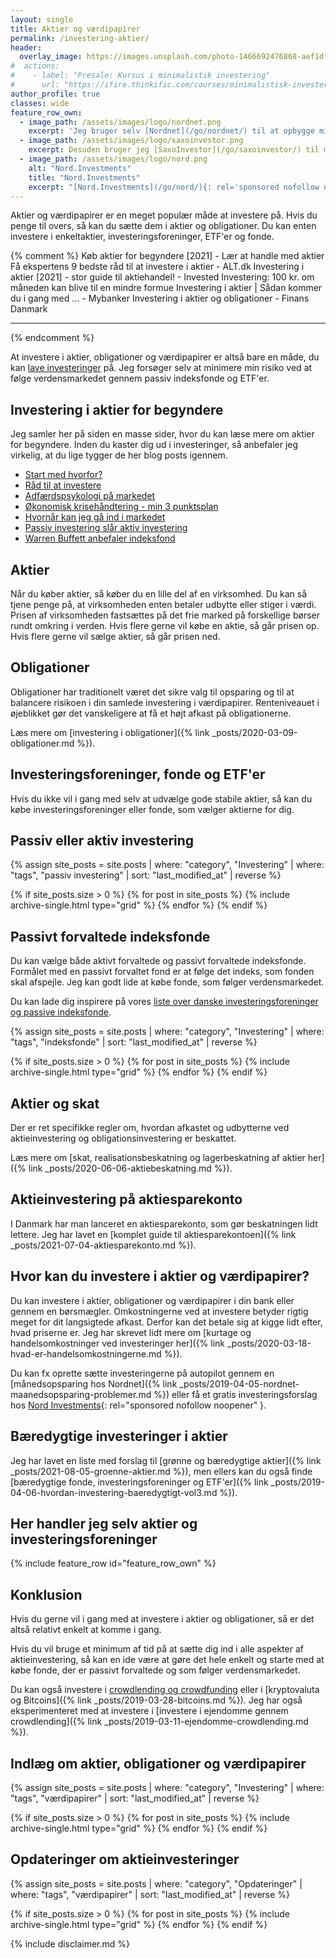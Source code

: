 ```yaml
---
layout: single
title: Aktier og værdipapirer
permalink: /investering-aktier/
header:
  overlay_image: https://images.unsplash.com/photo-1466692476868-aef1dfb1e735?ixlib=rb-1.2.1&ixid=eyJhcHBfaWQiOjEyMDd9&auto=format&fit=crop&w=1900&q=80
#  actions:
#    - label: "Presale: Kursus i minimalistik investering"
#      url: "https://ifire.thinkific.com/courses/minimalistisk-investering"
author_profile: true
classes: wide
feature_row_own:
  - image_path: /assets/images/logo/nordnet.png
    excerpt: 'Jeg bruger selv [Nordnet](/go/nordnet/) til at opbygge min portefølje via deres kurtagefri månedsopsparing og aldersopsparingen.'
  - image_path: /assets/images/logo/saxoinvestor.png
    excerpt: Desuden bruger jeg [SaxoInvestor](/go/saxoinvestor/) til min aktiesparekonto og handel uden minimumskurtage.'
  - image_path: /assets/images/logo/nord.png
    alt: "Nord.Investments"
    title: "Nord.Investments"
    excerpt: "[Nord.Investments](/go/nord/){: rel='sponsored nofollow noopener' } er en investeringsrobot, som ud fra din risikoprofil automatisk sætter dine investeringer op for et relativt lille beløb. De tilbyder et [gratis investeringsforslag](/go/nord/){: rel='sponsored nofollow noopener' }."
---
```


Aktier og værdipapirer er en meget populær måde at investere på. Hvis du penge til overs, så kan du sætte dem i aktier og obligationer. Du kan enten investere i enkeltaktier, investeringsforeninger, ETF'er og fonde. 

{% comment %}
Køb aktier for begyndere [2021] - Lær at handle med aktier
Få ekspertens 9 bedste råd til at investere i aktier - ALT.dk
Investering i aktier [2021] - stor guide til aktiehandel! - Invested 
Investering: 100 kr. om måneden kan blive til en mindre formue
Investering i aktier | Sådan kommer du i gang med ... - Mybanker
Investering i aktier og obligationer - Finans Danmark

***
{% endcomment %}

At investere i aktier, obligationer og værdipapirer er altså bare en måde, du kan [lave investeringer](/investering/) på. Jeg forsøger selv at minimere min risiko ved at følge verdensmarkedet gennem passiv indeksfonde og ETF'er.

## Investering i aktier for begyndere

Jeg samler her på siden en masse sider, hvor du kan læse mere om aktier for begyndere. Inden du kaster dig ud i investeringer, så anbefaler jeg virkelig, at du lige tygger de her blog posts igennem.

- [Start med hvorfor?](/start-med-hvorfor/)
- [Råd til at investere](/raad-til-investeringer/)
- [Adfærdspsykologi på markedet](/adfaerdspsykologi-aktiemarkedet/)
- [Økonomisk krisehåndtering - min 3 punktsplan](/kriseplan/)
- [Hvornår kan jeg gå ind i markedet](/hvornaar-ind-i-markedet/)
- [Passiv investering slår aktiv investering](/passiv-investering-slaar-aktiv/)
- [Warren Buffett anbefaler indeksfond](/warren-buffett-anbefaler-passive-indekser/)

## Aktier 

Når du køber aktier, så køber du en lille del af en virksomhed. Du kan så tjene penge på, at virksomheden enten betaler udbytte eller stiger i værdi. Prisen af virksomheden fastsættes på det frie marked på forskellige børser rundt omkring i verden. Hvis flere gerne vil købe en aktie, så går prisen op. Hvis flere gerne vil sælge aktier, så går prisen ned.

## Obligationer

Obligationer har traditionelt været det sikre valg til opsparing og til at balancere risikoen i din samlede investering i værdipapirer. Renteniveauet i øjeblikket gør det vanskeligere at få et højt afkast på obligationerne.

Læs mere om [investering i obligationer]({% link _posts/2020-03-09-obligationer.md %}).

## Investeringsforeninger, fonde og ETF'er

Hvis du ikke vil i gang med selv at udvælge gode stabile aktier, så kan du købe investeringsforeninger eller fonde, som vælger aktierne for dig.

## Passiv eller aktiv investering

<div class="feature__wrapper">

{% assign site_posts = site.posts | where: "category", "Investering" | where: "tags", "passiv investering" | sort: "last_modified_at" | reverse %}

{% if site_posts.size > 0 %}
  {% for post in site_posts %}
    {% include archive-single.html type="grid" %}
  {% endfor %}
{% endif %}

</div>

## Passivt forvaltede indeksfonde

Du kan vælge både aktivt forvaltede og passivt forvaltede indeksfonde. Formålet med en passivt forvaltet fond er at følge det indeks, som fonden skal afspejle. Jeg kan godt lide at købe fonde, som følger verdensmarkedet.

Du kan lade dig inspirere på vores [liste over danske investeringsforeninger og passive indeksfonde](/danske-investeringsforeninger-med-passive-indeksfonde/).

<div class="feature__wrapper">

{% assign site_posts = site.posts | where: "category", "Investering" | where: "tags", "indeksfonde" | sort: "last_modified_at" | reverse %}

{% if site_posts.size > 0 %}
  {% for post in site_posts %}
    {% include archive-single.html type="grid" %}
  {% endfor %}
{% endif %}

</div>

## Aktier og skat

Der er ret specifikke regler om, hvordan afkastet og udbytterne ved aktieinvestering og obligationsinvestering er beskattet.

Læs mere om [skat, realisationsbeskatning og lagerbeskatning af aktier her]({% link _posts/2020-06-06-aktiebeskatning.md %}).

## Aktieinvestering på aktiesparekonto

I Danmark har man lanceret en aktiesparekonto, som gør beskatningen lidt lettere. Jeg har lavet en [komplet guide til aktiesparekontoen]({% link _posts/2021-07-04-aktiesparekonto.md %}).

## Hvor kan du investere i aktier og værdipapirer?

Du kan investere i aktier, obligationer og værdipapirer i din bank eller gennem en børsmægler. Omkostningerne ved at investere betyder rigtig meget for dit langsigtede afkast. Derfor kan det betale sig at kigge lidt efter, hvad priserne er. Jeg har skrevet lidt mere om [kurtage og handelsomkostninger ved investeringer her]({% link _posts/2020-03-18-hvad-er-handelsomkostningerne.md %}).

Du kan fx oprette sætte investeringerne på autopilot gennem en [månedsopsparing hos Nordnet]({% link _posts/2019-04-05-nordnet-maanedsopsparing-problemer.md %}) eller få et gratis investeringsforslag hos [Nord Investments](/go/nord/){: rel="sponsored nofollow noopener" }.

## Bæredygtige investeringer i aktier

Jeg har lavet en liste med forslag til [grønne og bæredygtige aktier]({% link _posts/2021-08-05-groenne-aktier.md %}), men ellers kan du også finde [bæredygtige fonde, investeringsforeninger og ETF'er]({% link _posts/2019-04-06-hvordan-investering-baeredygtigt-vol3.md %}).

## Her handler jeg selv aktier og investeringsforeninger

{% include feature_row id="feature_row_own" %}

## Konklusion

Hvis du gerne vil i gang med at investere i aktier og obligationer, så er det altså relativt enkelt at komme i gang.

Hvis du vil bruge et minimum af tid på at sætte dig ind i alle aspekter af aktieinvestering, så kan en ide være at gøre det hele enkelt og starte med at købe fonde, der er passivt forvaltede og som følger verdensmarkedet.

Du kan også investere i [crowdlending og crowdfunding](/crowdlending/) eller i [kryptovaluta og Bitcoins]({% link _posts/2019-03-28-bitcoins.md %}). Jeg har også eksperimenteret med at investere i [investere i ejendomme gennem crowdlending]({% link _posts/2019-03-11-ejendomme-crowdlending.md %}).

## Indlæg om aktier, obligationer og værdipapirer

<div class="feature__wrapper">

{% assign site_posts = site.posts | where: "category", "Investering" | where: "tags", "værdipapirer" | sort: "last_modified_at" | reverse %}

{% if site_posts.size > 0 %}
  {% for post in site_posts %}
    {% include archive-single.html type="grid" %}
  {% endfor %}
{% endif %}

</div>

## Opdateringer om aktieinvesteringer

<div class="feature__wrapper">

{% assign site_posts = site.posts | where: "category", "Opdateringer" | where: "tags", "værdipapirer" | sort: "last_modified_at" | reverse %}

{% if site_posts.size > 0 %}
  {% for post in site_posts %}
    {% include archive-single.html type="grid" %}
  {% endfor %}
{% endif %}

</div>

{% include disclaimer.md %}
